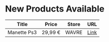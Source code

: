 # New Products Available

| Title | Price | Store | URL |
|---|---|---|---|
| Manette Ps3 | 29,99 € | WAVRE | [Link](https://www.cashconverters.be/fr/accessoires-jeux-video/812807-manette-ps3.html) |
